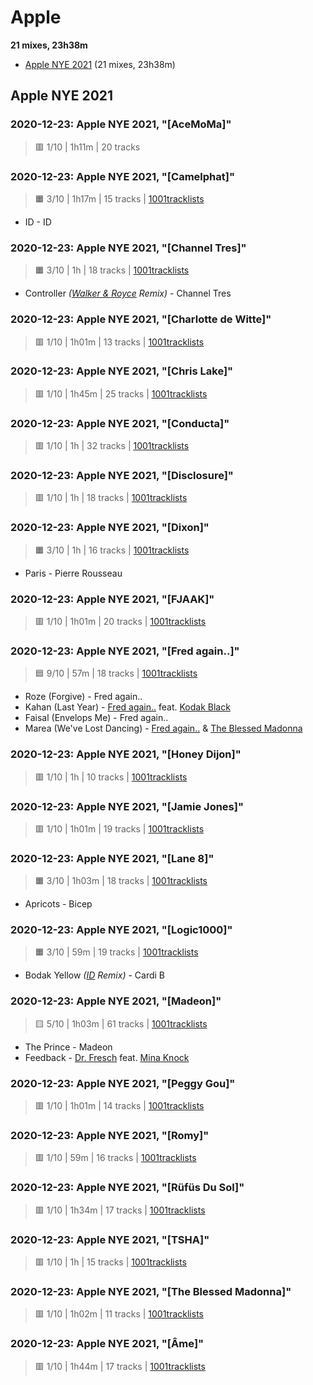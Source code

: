# Apple

<!-- toc:start -->

**21 mixes, 23h38m**

- [Apple NYE 2021](#apple-nye-2021) (21 mixes, 23h38m)
<!-- toc:end -->

## Apple NYE 2021

### 2020-12-23: Apple NYE 2021, "[AceMoMa]"

> 🟥 1/10 | 1h11m | 20 tracks

### 2020-12-23: Apple NYE 2021, "[Camelphat]"

> 🟧 3/10 | 1h17m | 15 tracks
> | [1001tracklists](https://1001.tl/2cqbz041)

- ID - ID

### 2020-12-23: Apple NYE 2021, "[Channel Tres]"

> 🟧 3/10 | 1h | 18 tracks
> | [1001tracklists](https://1001.tl/2bskwc31)

- Controller _([Walker & Royce](https://rateyourmusic.com/artist/walker-and-royce) Remix)_ - Channel Tres

### 2020-12-23: Apple NYE 2021, "[Charlotte de Witte]"

> 🟥 1/10 | 1h01m | 13 tracks
> | [1001tracklists](https://1001.tl/rkf6s11)

### 2020-12-23: Apple NYE 2021, "[Chris Lake]"

> 🟥 1/10 | 1h45m | 25 tracks
> | [1001tracklists](https://1001.tl/2l6yq4kt)

### 2020-12-23: Apple NYE 2021, "[Conducta]"

> 🟥 1/10 | 1h | 32 tracks
> | [1001tracklists](https://1001.tl/1fwpzgl9)

### 2020-12-23: Apple NYE 2021, "[Disclosure]"

> 🟥 1/10 | 1h | 18 tracks
> | [1001tracklists](https://1001.tl/1uxwuk5k)

### 2020-12-23: Apple NYE 2021, "[Dixon]"

> 🟧 3/10 | 1h | 16 tracks
> | [1001tracklists](https://1001.tl/2p0cprxk)

- Paris - Pierre Rousseau

### 2020-12-23: Apple NYE 2021, "[FJAAK]"

> 🟥 1/10 | 1h01m | 20 tracks
> | [1001tracklists](https://1001.tl/271bmr51)

### 2020-12-23: Apple NYE 2021, "[Fred again..]"

> 🟦 9/10 | 57m | 18 tracks
> | [1001tracklists](https://1001.tl/2dq770gk)

- Roze (Forgive) - Fred again..
- Kahan (Last Year) - [Fred again..](https://rateyourmusic.com/artist/fred-again) feat. [Kodak Black](https://rateyourmusic.com/artist/kodak-black)
- Faisal (Envelops Me) - Fred again..
- Marea (We've Lost Dancing) - [Fred again..](https://rateyourmusic.com/artist/fred-again) & [The Blessed Madonna](https://rateyourmusic.com/artist/the-blessed-madonna)

### 2020-12-23: Apple NYE 2021, "[Honey Dijon]"

> 🟥 1/10 | 1h | 10 tracks
> | [1001tracklists](https://1001.tl/1hs8rwy1)

### 2020-12-23: Apple NYE 2021, "[Jamie Jones]"

> 🟥 1/10 | 1h01m | 19 tracks
> | [1001tracklists](https://1001.tl/14lnnt2k)

### 2020-12-23: Apple NYE 2021, "[Lane 8]"

> 🟧 3/10 | 1h03m | 18 tracks
> | [1001tracklists](https://1001.tl/23b3wsnt)

- Apricots - Bicep

### 2020-12-23: Apple NYE 2021, "[Logic1000]"

> 🟧 3/10 | 59m | 19 tracks
> | [1001tracklists](https://1001.tl/ns0ss4k)

- Bodak Yellow _([ID](#) Remix)_ - Cardi B

### 2020-12-23: Apple NYE 2021, "[Madeon]"

> 🟨 5/10 | 1h03m | 61 tracks
> | [1001tracklists](https://1001.tl/15jg8kyt)

- The Prince - Madeon
- Feedback - [Dr. Fresch](https://rateyourmusic.com/artist/dr-fresch) feat. [Mina Knock](https://rateyourmusic.com/artist/mina-knock)

### 2020-12-23: Apple NYE 2021, "[Peggy Gou]"

> 🟥 1/10 | 1h01m | 14 tracks
> | [1001tracklists](https://1001.tl/1r6q4lwk)

### 2020-12-23: Apple NYE 2021, "[Romy]"

> 🟥 1/10 | 59m | 16 tracks
> | [1001tracklists](https://1001.tl/2tpd32b9)

### 2020-12-23: Apple NYE 2021, "[Rüfüs Du Sol]"

> 🟥 1/10 | 1h34m | 17 tracks
> | [1001tracklists](https://1001.tl/255r8n3k)

### 2020-12-23: Apple NYE 2021, "[TSHA]"

> 🟥 1/10 | 1h | 15 tracks
> | [1001tracklists](https://1001.tl/23b3x79k)

### 2020-12-23: Apple NYE 2021, "[The Blessed Madonna]"

> 🟥 1/10 | 1h02m | 11 tracks
> | [1001tracklists](https://1001.tl/189vcrlt)

### 2020-12-23: Apple NYE 2021, "[Âme]"

> 🟥 1/10 | 1h44m | 17 tracks
> | [1001tracklists](https://1001.tl/247xl2ck)
